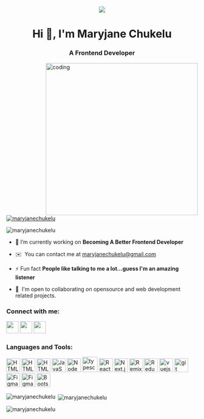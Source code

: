 <h1 style="font-family:script;" align="center"> <img src="https://media.giphy.com/media/L1R1tvI9svkIWwpVYr/giphy.gif"> 
<h1 align="center">Hi 👋, I'm Maryjane Chukelu</h1>
<h3 align="center">A Frontend Developer</h3>
<img align="right" alt="coding" width="400" <img src="https://c.tenor.com/PP9v7VIs6R4AAAAd/scaler-create-impact.gif"> 

<p align="left"> <a href="https://twitter.com/maryjanechukelu" target="blank"><img src="https://img.shields.io/twitter/follow/maryjanechukelu?logo=twitter&style=for-the-badge" alt="maryjanechukelu" /></a> </p>
<p align="left"> <img src="https://komarev.com/ghpvc/?username=maryjanechukelu&label=Profile%20views&color=0e75b6&style=flat" alt="maryjanechukelu" /> </p>

- 🔭 I’m currently working on **Becoming A Better Frontend Developer**

- ✉️  You can contact me at [maryjanechukelu@gmail.com](mailto:maryjanechukelu@gmail.com)

- ⚡ Fun fact **People like talking to me a lot...guess I'm an amazing listener**

- 🤝  I'm open to collaborating on opensource and web development related projects.

<h3 align="left">Connect with me:</h3>
<p align="left">
<a href="https://twitter.com/maryjanechukelu" target="blank"><img src="https://raw.githubusercontent.com/danielcranney/readme-generator/main/public/icons/socials/twitter.svg" width="32" height="32" /></a> 
<a href="https://linkedin.com/in/maryjane chukelu" target="blank"><img src="https://raw.githubusercontent.com/danielcranney/readme-generator/main/public/icons/socials/linkedin.svg" width="32" height="32" /></a>
<a href="https://instagram.com/maryjanechukelu" target="blank"><img src="https://raw.githubusercontent.com/danielcranney/readme-generator/main/public/icons/socials/instagram.svg" width="32" height="32" /></a>
</p>

<h3 align="left">Languages and Tools:</h3>
<p align="left"> <a href="https://www.w3.org/html/" target="_blank" rel="noreferrer"><img src="https://raw.githubusercontent.com/danielcranney/readme-generator/main/public/icons/skills/html5-colored.svg" width="36" height="36" alt="HTML5" /></a>
  <a href="https://www.w3schools.com/css/" target="_blank" rel="noreferrer"> <img src="https://raw.githubusercontent.com/danielcranney/readme-generator/main/public/icons/skills/css3-colored.svg" width="36" height="36" alt="HTML5" /></a>
  <a href="https://tailwindcss.com/" target="_blank" rel="noreferrer"> <img src="https://raw.githubusercontent.com/danielcranney/readme-generator/main/public/icons/skills/tailwindcss-colored.svg" width="36" height="36" alt="HTML5" /></a>
  <a href="https://developer.mozilla.org/en-US/docs/Web/JavaScript" target="_blank" rel="noreferrer"> <img src="https://raw.githubusercontent.com/danielcranney/readme-generator/main/public/icons/skills/javascript-colored.svg" width="36" height="36" alt="JavaScript" /></a> 
  <a href="https://nodejs.org" target="_blank" rel="noreferrer"> <img src="https://raw.githubusercontent.com/danielcranney/readme-generator/main/public/icons/skills/nodejs-colored.svg" width="36" height="36" alt="NodeJS" /></a> 
  <a href="https://www.typescriptlang.org/" target="_blank" rel="noreferrer"><img src="https://raw.githubusercontent.com/danielcranney/readme-generator/main/public/icons/skills/typescript-colored.svg" alt="typescript" width="40" height="40"/></a>
  <a href="https://reactjs.org/" target="_blank" rel="noreferrer"><img src="https://raw.githubusercontent.com/danielcranney/readme-generator/main/public/icons/skills/react-colored.svg" width="36" height="36" alt="React" /></a>
  <a href="https://nextjs.org/" target="_blank" rel="noreferrer"><img src="https://raw.githubusercontent.com/danielcranney/readme-generator/main/public/icons/skills/nextjs-colored.svg" width="36" height="36" alt="Next.js" /></a>
  <a href="https://remix.run/" target="_blank" rel="noreferrer"><img src="https://raw.githubusercontent.com/danielcranney/readme-generator/main/public/icons/skills/remix-colored.svg" width="36" height="36" alt="Remix"/></a>
  <a href="https://redux.js.org/" target="_blank" rel="noreferrer"><img src="https://raw.githubusercontent.com/danielcranney/readme-generator/main/public/icons/skills/redux-colored.svg" width="36" height="36" alt="Redux" /></a>
  <a href="https://vuejs.org/" target="_blank" rel="noreferrer"><img src="https://raw.githubusercontent.com/danielcranney/readme-generator/main/public/icons/skills/vuejs-colored.svg" width="36" height="36" alt="vuejs"/></a>
  <a href="https://git-scm.com/" target="_blank" rel="noreferrer"><img src="https://raw.githubusercontent.com/danielcranney/readme-generator/main/public/icons/skills/git-colored.svg"  width="36" height="36" alt="git"/></a>
  <a href="https://firebase.google.com/" target="_blank" rel="noreferrer"><img src="https://raw.githubusercontent.com/danielcranney/readme-generator/main/public/icons/skills/firebase-colored.svg" width="36" height="36" alt="Figma" /></a>
  <a href="https://www.figma.com/" target="_blank" rel="noreferrer"><img src="https://raw.githubusercontent.com/danielcranney/readme-generator/main/public/icons/skills/figma-colored.svg" width="36" height="36" alt="Figma" /></a>
  <a href="https://getbootstrap.com/" target="_blank" rel="noreferrer"><img src="https://raw.githubusercontent.com/danielcranney/readme-generator/main/public/icons/skills/bootstrap-colored.svg" width="36" height="36" alt="Bootstrap" /></a>
</p>

<p><img align="left" src="https://github-readme-stats.vercel.app/api/top-langs?username=maryjanechukelu&show_icons=true&locale=en&layout=compact&theme=tokyonight" alt="maryjanechukelu" /></p>

<p>&nbsp;<img align="center" src="https://github-readme-stats.vercel.app/api?username=maryjanechukelu&show_icons=true&locale=en&theme=tokyonight" alt="maryjanechukelu" /></p>

<p><img align="center" src="https://github-readme-streak-stats.herokuapp.com/?user=maryjanechukelu&&theme=tokyonight" alt="maryjanechukelu" /></p>
